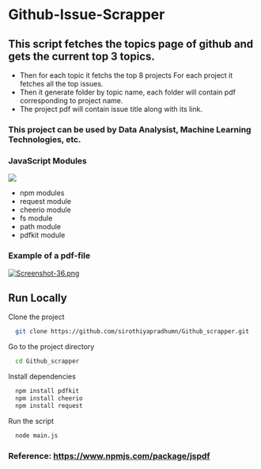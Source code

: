 # Github-Issue-Scrapper
## This script fetches the topics page of github and gets the current top 3 topics. 
- Then for each topic it fetchs the top 8 projects For each project it fetches all the top issues. 
- Then it generate folder by topic name, each folder will contain pdf corresponding to project name. 
- The project pdf will contain issue title along with its link.
### This project can be used by Data Analysist, Machine Learning Technologies, etc.




### JavaScript Modules
![](https://img.shields.io/badge/Tool%20Used-6-orange)
- npm modules
- request module
- cheerio module
- fs module
- path module
- pdfkit module




### Example of a pdf-file

[![Screenshot-36.png](https://i.postimg.cc/c4XBB8rG/Screenshot-36.png)](https://postimg.cc/rKR48s1f)
## Run Locally

Clone the project

```bash
  git clone https://github.com/sirothiyapradhumn/Github_scrapper.git
```

Go to the project directory

```bash
  cd Github_scrapper
```

Install dependencies

```bash
  npm install pdfkit
  npm install cheerio
  npm install request
```

Run the script

```bash
  node main.js
```
### Reference: https://www.npmjs.com/package/jspdf
